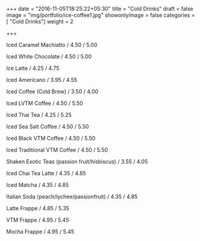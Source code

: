+++
date = "2016-11-05T18:25:22+05:30"
title = "Cold Drinks"
draft = false
image = "img/portfolio/ice-coffee1.jpg"
showonlyimage = false
categories = [ "Cold Drinks"]
weight = 2

+++

  Iced Caramel Machiatto / 4.50 / 5.00

  Iced White Chocolate / 4.50 / 5.00

  Ice Latte / 4.25 / 4.75

  Iced Americano / 3.95 / 4.55

  Iced Coffee (Cold Brew) / 3.50 / 4.00

  Iced LVTM Coffee / 4.50 / 5.50

  Iced Thai Tea / 4.25 / 5.25

  Iced Sea Salt Coffee / 4.50 / 5.50

  Iced Black VTM Coffee / 4.50 / 5.50

  Iced Traditional VTM Coffee / 4.50 / 5.50

  Shaken Exotic Teas (passion fruit/hisbiscus) / 3.55 / 4.05

  Iced Chai Tea Latte / 4.35 / 4.85

  Iced Matcha / 4.35 / 4.85

  Italian Soda (peach/lychee/passionfruit) / 4.35 / 4.85

  Latte Frappe / 4.85 / 5.35

  VTM Frappe / 4.95 / 5.45

  Mocha Frappe / 4.95 / 5.45
